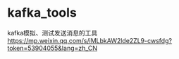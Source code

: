 # kafka_tools
kafka模拟、测试发送消息的工具
https://mp.weixin.qq.com/s/iMLbkAW2lde2ZL9-cwsfdg?token=53904055&lang=zh_CN

